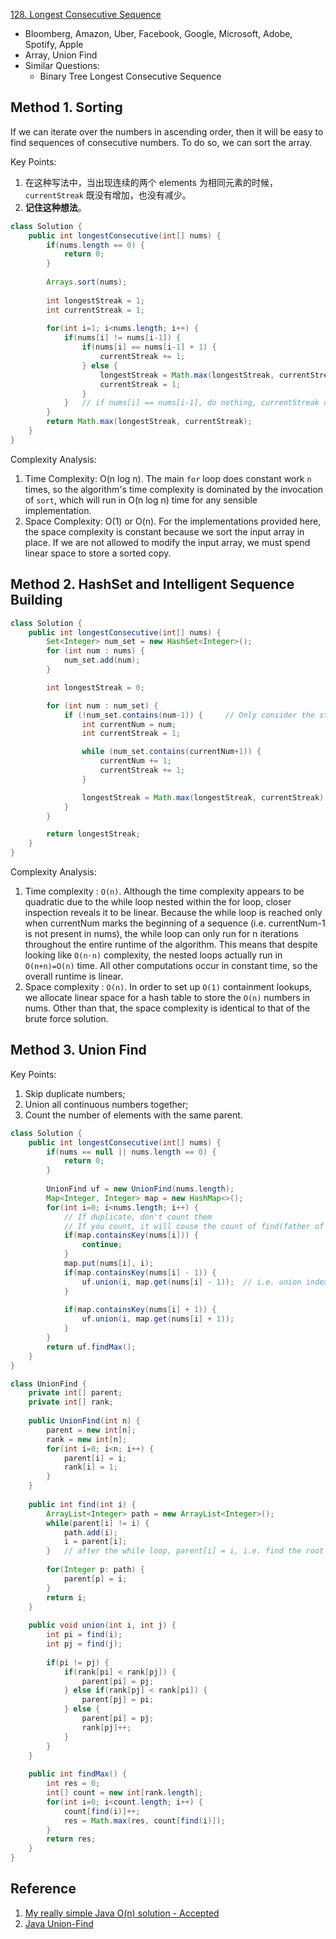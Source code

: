 [128. Longest Consecutive Sequence](https://leetcode.com/problems/longest-consecutive-sequence/)

* Bloomberg, Amazon, Uber, Facebook, Google, Microsoft, Adobe, Spotify, Apple
* Array, Union Find
* Similar Questions:
    * Binary Tree Longest Consecutive Sequence
    
    
## Method 1. Sorting
If we can iterate over the numbers in ascending order, then it will be easy to find sequences of 
consecutive numbers. To do so, we can sort the array.

Key Points:
1. 在这种写法中，当出现连续的两个 elements 为相同元素的时候，`currentStreak` 既没有增加，也没有减少。
2. **记住这种想法**。
```java
class Solution {
    public int longestConsecutive(int[] nums) {
        if(nums.length == 0) {
            return 0;
        }
        
        Arrays.sort(nums);
        
        int longestStreak = 1;
        int currentStreak = 1;
        
        for(int i=1; i<nums.length; i++) {
            if(nums[i] != nums[i-1]) {
                if(nums[i] == nums[i-1] + 1) {
                    currentStreak += 1;
                } else {
                    longestStreak = Math.max(longestStreak, currentStreak);
                    currentStreak = 1;
                }
            }   // if nums[i] == nums[i-1], do nothing, currentStreak doesn't change.
        }
        return Math.max(longestStreak, currentStreak);
    }
}
```
Complexity Analysis:
1. Time Complexity: O(n log n). The main `for` loop does constant work `n` times, so the 
algorithm's time complexity is dominated by the invocation of `sort`, which will run in O(n log n)
time for any sensible implementation.
2. Space Complexity: O(1) or O(n). For the implementations provided here, the space complexity 
is constant because we sort the input array in place. If we are not allowed to modify the 
input array, we must spend linear space to store a sorted copy.


## Method 2. HashSet and Intelligent Sequence Building
```java
class Solution {
    public int longestConsecutive(int[] nums) {
        Set<Integer> num_set = new HashSet<Integer>();
        for (int num : nums) {
            num_set.add(num);
        }

        int longestStreak = 0;

        for (int num : num_set) {
            if (!num_set.contains(num-1)) {     // Only consider the start position
                int currentNum = num;
                int currentStreak = 1;

                while (num_set.contains(currentNum+1)) {
                    currentNum += 1;
                    currentStreak += 1;
                }

                longestStreak = Math.max(longestStreak, currentStreak);
            }
        }

        return longestStreak;
    }
}
```
Complexity Analysis:
1. Time complexity : `O(n)`. Although the time complexity appears to be quadratic due to the 
while loop nested within the for loop, closer inspection reveals it to be linear. Because the 
while loop is reached only when currentNum marks the beginning of a sequence (i.e. currentNum-1 
is not present in nums), the while loop can only run for n iterations throughout the entire 
runtime of the algorithm. This means that despite looking like `O(n⋅n)` complexity, the nested 
loops actually run in `O(n+n)=O(n)` time. All other computations occur in constant time, so the
overall runtime is linear.
2. Space complexity : `O(n)`. In order to set up `O(1)` containment lookups, we allocate linear 
space for a hash table to store the `O(n)` numbers in nums. Other than that, the space complexity 
is identical to that of the brute force solution.


## Method 3. Union Find
Key Points:
1. Skip duplicate numbers;
2. Union all continuous numbers together;
3. Count the number of elements with the same parent.
```java
class Solution {
    public int longestConsecutive(int[] nums) {
        if(nums == null || nums.length == 0) {
            return 0;
        }
        
        UnionFind uf = new UnionFind(nums.length);
        Map<Integer, Integer> map = new HashMap<>();
        for(int i=0; i<nums.length; i++) {
            // If duplicate, don't count them
            // If you count, it will couse the count of find(father of duplicate) larger than it should be
            if(map.containsKey(nums[i])) {
                continue;
            }
            map.put(nums[i], i);
            if(map.containsKey(nums[i] - 1)) {
                uf.union(i, map.get(nums[i] - 1));  // i.e. union index
            }
            
            if(map.containsKey(nums[i] + 1)) {
                uf.union(i, map.get(nums[i] + 1));
            }
        }
        return uf.findMax();
    }
}

class UnionFind {
    private int[] parent;
    private int[] rank;
    
    public UnionFind(int n) {
        parent = new int[n];
        rank = new int[n];
        for(int i=0; i<n; i++) {
            parent[i] = i;
            rank[i] = 1;
        }
    }
    
    public int find(int i) {
        ArrayList<Integer> path = new ArrayList<Integer>();
        while(parent[i] != i) {
            path.add(i);
            i = parent[i];
        }   // after the while loop, parent[i] = i, i.e. find the root
        
        for(Integer p: path) {
            parent[p] = i;
        }
        return i;
    }
    
    public void union(int i, int j) {
        int pi = find(i);
        int pj = find(j);
        
        if(pi != pj) {
            if(rank[pi] < rank[pj]) {
                parent[pi] = pj;
            } else if(rank[pj] < rank[pi]) {
                parent[pj] = pi;
            } else {
                parent[pi] = pj;
                rank[pj]++;
            }
        }
    }
    
    public int findMax() {
        int res = 0;
        int[] count = new int[rank.length];
        for(int i=0; i<count.length; i++) {
            count[find(i)]++;
            res = Math.max(res, count[find(i)]);
        }
        return res;
    }
}
```

## Reference
1. [My really simple Java O(n) solution - Accepted](https://leetcode.com/problems/longest-consecutive-sequence/discuss/41055/My-really-simple-Java-O(n)-solution-Accepted)
2. [Java Union-Find](https://leetcode.com/problems/longest-consecutive-sequence/discuss/179317/Java-Union-Find)
